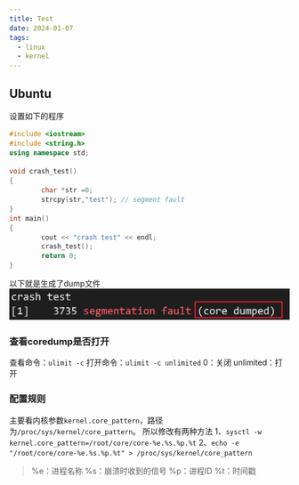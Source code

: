 ```yaml
---
title: Test
date: 2024-01-07
tags:
  - linux
  - kernel
---
```

## Ubuntu
设置如下的程序
```C++
#include <iostream>
#include <string.h>
using namespace std;

void crash_test()
{
        char *str =0;
        strcpy(str,"test"); // segment fault
}
int main()
{
        cout << "crash test" << endl;
        crash_test();
        return 0;
}
```
以下就是生成了dump文件
![](Pasted%20image%2020240113005115.png)

### 查看coredump是否打开
查看命令：`ulimit -c`
打开命令：`ulimit -c unlimited`
0：关闭
unlimited：打开
### 配置规则
主要看内核参数`kernel.core_pattern`，路径为`/proc/sys/kernel/core_pattern`。
所以修改有两种方法
1、`sysctl -w kernel.core_pattern=/root/core/core-%e.%s.%p.%t`
2、`echo -e "/root/core/core-%e.%s.%p.%t" > /proc/sys/kernel/core_pattern`
> %e：进程名称
> %s：崩溃时收到的信号
> %p：进程ID
> %t：时间戳